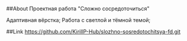 
##About
Проектная работа "Сложно сосредоточиться"

Адаптивная вёрстка;
Работа с светлой и тёмной темой;

##Link
https://github.com/KirillP-Hub/slozhno-sosredotochitsya-fd.git
